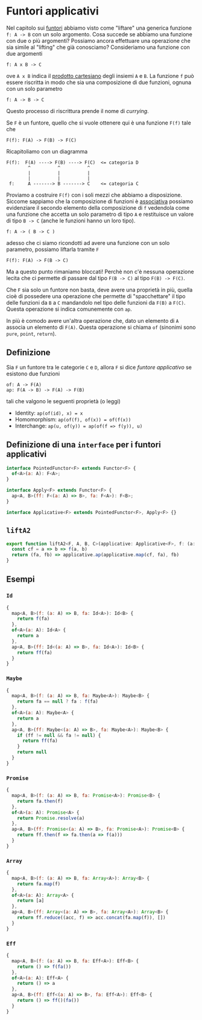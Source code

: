 # Funtori applicativi

Nel capitolo sui [funtori](categorie_e_funtori.md#funtori) abbiamo visto come "liftare" una generica funzione `f: A -> B` con un solo argomento. Cosa succede se abbiamo una funzione con due o più argomenti? Possiamo ancora effettuare una operazione che sia simile al "lifting" che già conosciamo? Consideriamo una funzione con due argomenti

```
f: A x B -> C
```

ove `A x B` indica il [prodotto cartesiano](relazioni.md#prodotto-cartesiano) degli insiemi `A` e `B`. La funzione `f` può essere riscritta in modo che sia una composizione di due funzioni, ognuna con un solo parametro

```
f: A -> B -> C
```

Questo processo di riscrittura prende il nome di *currying*.

Se `F` è un funtore, quello che si vuole ottenere qui è una funzione `F(f)` tale che

```
F(f): F(A) -> F(B) -> F(C)
```

Ricapitoliamo con un diagramma

```
F(f):  F(A) ----> F(B) ----> F(C)  <= categoria D
        ^          ^          ^
        |          |          |
        |          |          |
 f:     A -------> B -------> C    <= categoria C
```

Proviamo a costruire `F(f)` con i soli mezzi che abbiamo a disposizione. Siccome sappiamo che la composizione di funzioni è [associativa](categorie_e_funtori.md#seconda-legge-composizione-di-morfismi) possiamo evidenziare il secondo elemento della composizione di `f` vedendola come una funzione che accetta un solo parametro di tipo `A` e restituisce un valore di tipo `B -> C` (anche le funzioni hanno un loro tipo).

```
f: A -> ( B -> C )
```

adesso che ci siamo ricondotti ad avere una funzione con un solo parametro, possiamo liftarla tramite `F`

```
F(f): F(A) -> F(B -> C)
```

Ma a questo punto rimaniamo bloccati! Perchè non c'è nessuna operazione lecita che ci permette di passare dal tipo `F(B -> C)` al tipo `F(B) -> F(C)`.

Che `F` sia solo un funtore non basta, deve avere una proprietà in più, quella cioè di possedere una operazione che permette di "spacchettare" il tipo delle funzioni da `B` a `C` mandandolo nel tipo delle funzioni da `F(B)` a `F(C)`. Questa operazione si indica comunemente con `ap`.

In più è comodo avere un'altra operazione che, dato un elemento di `A` associa un elemento di `F(A)`. Questa operazione si chiama `of` (sinonimi sono `pure`, `point`, `return`).

## Definizione

Sia `F` un funtore tra le categorie `C` e `D`, allora `F` si dice *funtore applicativo* se esistono due funzioni

```
of: A -> F(A)
ap: F(A -> B) -> F(A) -> F(B)
```

tali che valgono le seguenti proprietà (o leggi)

- Identity: `ap(of(id), x) = x`
- Homomorphism: `ap(of(f), of(x)) = of(f(x))`
- Interchange: `ap(u, of(y)) = ap(of(f => f(y)), u)`

## Definizione di una `interface` per i funtori applicativi

```js
interface PointedFunctor<F> extends Functor<F> {
  of<A>(a: A): F<A>;
}

interface Apply<F> extends Functor<F> {
  ap<A, B>(ff: F<(a: A) => B>, fa: F<A>): F<B>;
}

interface Applicative<F> extends PointedFunctor<F>, Apply<F> {}
```

## `liftA2`

```js
export function liftA2<F, A, B, C>(applicative: Applicative<F>, f: (a: A, b: B) => C): (fa: F<A>, fb: F<B>) => F<C> {
  const cf = a => b => f(a, b)
  return (fa, fb) => applicative.ap(applicative.map(cf, fa), fb)
}
```

## Esempi

### `Id`

```js
{
  map<A, B>(f: (a: A) => B, fa: Id<A>): Id<B> {
    return f(fa)
  },
  of<A>(a: A): Id<A> {
    return a
  },
  ap<A, B>(ff: Id<(a: A) => B>, fa: Id<A>): Id<B> {
    return ff(fa)
  }
}
```

### `Maybe`

```js
{
  map<A, B>(f: (a: A) => B, fa: Maybe<A>): Maybe<B> {
    return fa == null ? fa : f(fa)
  },
  of<A>(a: A): Maybe<A> {
    return a
  },
  ap<A, B>(ff: Maybe<(a: A) => B>, fa: Maybe<A>): Maybe<B> {
    if (ff != null && fa != null) {
      return ff(fa)
    }
    return null
  }
}
```

### `Promise`

```js
{
  map<A, B>(f: (a: A) => B, fa: Promise<A>): Promise<B> {
    return fa.then(f)
  },
  of<A>(a: A): Promise<A> {
    return Promise.resolve(a)
  },
  ap<A, B>(ff: Promise<(a: A) => B>, fa: Promise<A>): Promise<B> {
    return ff.then(f => fa.then(a => f(a)))
  }
}
```

### `Array`

```js
{
  map<A, B>(f: (a: A) => B, fa: Array<A>): Array<B> {
    return fa.map(f)
  },
  of<A>(a: A): Array<A> {
    return [a]
  },
  ap<A, B>(ff: Array<(a: A) => B>, fa: Array<A>): Array<B> {
    return ff.reduce((acc, f) => acc.concat(fa.map(f)), [])
  }
}
```

### `Eff`

```js
{
  map<A, B>(f: (a: A) => B, fa: Eff<A>): Eff<B> {
    return () => f(fa())
  },
  of<A>(a: A): Eff<A> {
    return () => a
  },
  ap<A, B>(ff: Eff<(a: A) => B>, fa: Eff<A>): Eff<B> {
    return () => ff()(fa())
  }
}
```
